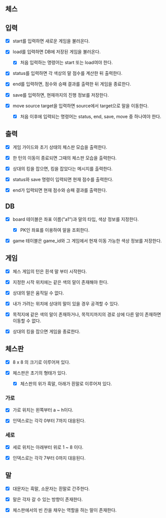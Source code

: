 ## 체스

## 입력
- [x] start를 입력하면 새로운 게임을 불러온다.

- [x] load를 입력하면 DB에 저장된 게임을 불러온다.

    - [x] 처음 입력하는 명령어는 start 또는 load여야 한다.
  
- [x] status를 입력하면 각 색상의 말 점수를 계산한 뒤 출력한다.

- [x] end를 입력하면, 점수와 승패 결과를 출력한 뒤 게임을 종료한다.

- [x] save를 입력하면, 현재까지의 진행 정보를 저장한다.

- [x] move source target을 입력하면 source에서 target으로 말을 이동한다.

    - [x] 처음 이후에 입력되는 명령어는 status, end, save, move 중 하나여야 한다.


## 출력

- [x] 게임 가이드와 초기 상태의 체스판 모습을 출력한다.

- [x] 한 턴의 이동이 종료되면 그때의 체스판 모습을 출력한다.

- [x] 상대의 킹을 잡으면, 킹을 잡았다는 메시지를 출력한다.

- [x] status와 save 명령이 입력되면 현재 점수를 출력한다.

- [x] end가 입력되면 현재 점수와 승패 결과를 출력한다.


## DB
- [x] board 테이블은 좌표 이름("a1")과 말의 타입, 색상 정보를 지정한다.
    - [x] PK인 좌표를 이용하여 말을 조회한다.
  
- [x] game 테이블은 game_id와 그 게임에서 현재 이동 가능한 색상 정보를 저장한다.


## 게임

- [x] 체스 게임의 턴은 흰색 말 부터 시작한다.

- [x] 지정한 시작 위치에는 같은 색의 말이 존재해야 한다. 

- [x] 상대의 말은 움직일 수 없다.

- [x] 내가 가려는 위치에 상대의 말이 있을 경우 공격할 수 있다.

- [x] 목적지에 같은 색의 말이 존재하거나, 목적지까지의 경로 상에 다른 말이 존재하면 이동할 수 없다.

- [x] 상대의 킹을 잡으면 게임을 종료한다.


## 체스판

- [x] 8 x 8 의 크기로 이루어져 있다.

- [x] 체스판은 초기의 형태가 있다.
    - [x] 체스판의 위가 흑말, 아래가 흰말로 이루어져 있다.


### 가로

- [x] 가로 위치는 왼쪽부터 a ~ h이다.

- [x] 인덱스로는 각각 0부터 7까지 대응된다.


### 세로

- [x] 세로 위치는 아래부터 위로 1 ~ 8 이다.

- [x] 인덱스로는 각각 7부터 0까지 대응된다.


## 말

- [x] 대문자는 흑말, 소문자는 흰말로 간주한다.

- [x] 말은 각자 갈 수 있는 방향이 존재한다.

- [x] 체스판에서의 빈 칸을 채우는 역할을 하는 말이 존재한다.

